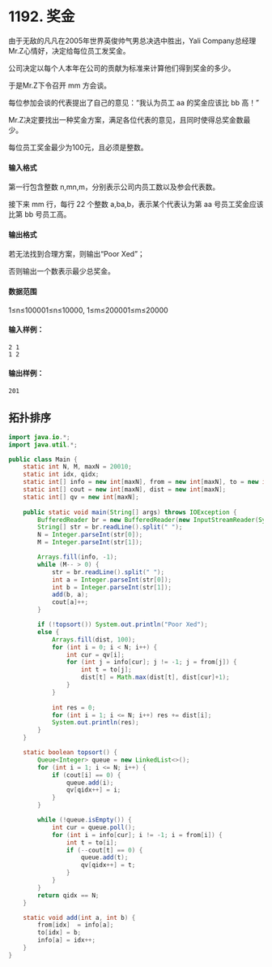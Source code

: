 # 1192. 奖金

由于无敌的凡凡在2005年世界英俊帅气男总决选中胜出，Yali Company总经理Mr.Z心情好，决定给每位员工发奖金。

公司决定以每个人本年在公司的贡献为标准来计算他们得到奖金的多少。

于是Mr.Z下令召开 mm 方会谈。

每位参加会谈的代表提出了自己的意见：“我认为员工 aa 的奖金应该比 bb 高！”

Mr.Z决定要找出一种奖金方案，满足各位代表的意见，且同时使得总奖金数最少。

每位员工奖金最少为100元，且必须是整数。

#### 输入格式

第一行包含整数 n,mn,m，分别表示公司内员工数以及参会代表数。

接下来 mm 行，每行 22 个整数 a,ba,b，表示某个代表认为第 aa 号员工奖金应该比第 bb 号员工高。

#### 输出格式

若无法找到合理方案，则输出“Poor Xed”；

否则输出一个数表示最少总奖金。

#### 数据范围

1≤n≤100001≤n≤10000,
1≤m≤200001≤m≤20000

#### 输入样例：

```
2 1
1 2
```

#### 输出样例：

```
201
```

## 拓扑排序

```java
import java.io.*;
import java.util.*;

public class Main {
    static int N, M, maxN = 20010;
    static int idx, qidx;
    static int[] info = new int[maxN], from = new int[maxN], to = new int[maxN];
    static int[] cout = new int[maxN], dist = new int[maxN];
    static int[] qv = new int[maxN];
    
    public static void main(String[] args) throws IOException {
        BufferedReader br = new BufferedReader(new InputStreamReader(System.in));
        String[] str = br.readLine().split(" ");
        N = Integer.parseInt(str[0]);
        M = Integer.parseInt(str[1]);

        Arrays.fill(info, -1);
        while (M-- > 0) {
            str = br.readLine().split(" ");
            int a = Integer.parseInt(str[0]);
            int b = Integer.parseInt(str[1]);
            add(b, a);
            cout[a]++;
        }

        if (!topsort()) System.out.println("Poor Xed");
        else {
            Arrays.fill(dist, 100);
            for (int i = 0; i < N; i++) {
                int cur = qv[i];
                for (int j = info[cur]; j != -1; j = from[j]) {
                    int t = to[j];
                    dist[t] = Math.max(dist[t], dist[cur]+1);
                }
            }
            
            int res = 0;
            for (int i = 1; i <= N; i++) res += dist[i];
            System.out.println(res);
        }
    }

    static boolean topsort() {
        Queue<Integer> queue = new LinkedList<>();
        for (int i = 1; i <= N; i++) {
            if (cout[i] == 0) {
                queue.add(i);
                qv[qidx++] = i;
            }
        }

        while (!queue.isEmpty()) {
            int cur = queue.poll();
            for (int i = info[cur]; i != -1; i = from[i]) {
                int t = to[i];
                if (--cout[t] == 0) {
                    queue.add(t);
                    qv[qidx++] = t;
                }
            }
        }
        return qidx == N;
    }

    static void add(int a, int b) {
        from[idx]  = info[a];
        to[idx] = b;
        info[a] = idx++;
    }
}
```

